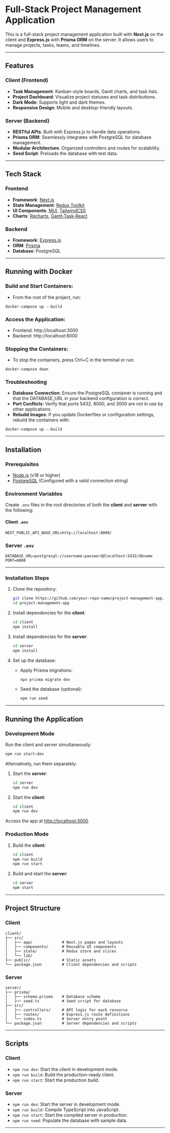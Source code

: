 # Full-Stack Project Management Application

This is a full-stack project management application built with **Next.js** on the client and **Express.js** with **Prisma ORM** on the server. It allows users to manage projects, tasks, teams, and timelines.

---

## Features

### Client (Frontend)

- **Task Management**: Kanban-style boards, Gantt charts, and task lists.
- **Project Dashboard**: Visualize project statuses and task distributions.
- **Dark Mode**: Supports light and dark themes.
- **Responsive Design**: Mobile and desktop-friendly layouts.

### Server (Backend)

- **RESTful APIs**: Built with Express.js to handle data operations.
- **Prisma ORM**: Seamlessly integrates with PostgreSQL for database management.
- **Modular Architecture**: Organized controllers and routes for scalability.
- **Seed Script**: Preloads the database with test data.

---

## Tech Stack

### Frontend

- **Framework**: [Next.js](https://nextjs.org/)
- **State Management**: [Redux Toolkit](https://redux-toolkit.js.org/)
- **UI Components**: [MUI](https://mui.com/), [TailwindCSS](https://tailwindcss.com/)
- **Charts**: [Recharts](https://recharts.org/), [Gantt-Task-React](https://www.npmjs.com/package/gantt-task-react)

### Backend

- **Framework**: [Express.js](https://expressjs.com/)
- **ORM**: [Prisma](https://www.prisma.io/)
- **Database**: PostgreSQL

---

## Running with Docker

### Build and Start Containers:

- From the root of the project, run:

```
docker-compose up --build
```

### Access the Application:

- Frontend: http://localhost:3000
- Backend: http://localhost:8000

### Stopping the Containers:

- To stop the containers, press Ctrl+C in the terminal or run:

```
docker-compose down
```

### Troubleshooting

- **Database Connection**: Ensure the PostgreSQL container is running and that the DATABASE_URL in your backend configuration is correct.
- **Port Conflicts**: Verify that ports 5432, 8000, and 3000 are not in use by other applications.
- **Rebuild Images**: If you update Dockerfiles or configuration settings, rebuild the containers with:

```
docker-compose up --build
```

---

## Installation

### Prerequisites

- [Node.js](https://nodejs.org/) (v18 or higher)
- [PostgreSQL](https://www.postgresql.org/) (Configured with a valid connection string)

### Environment Variables

Create `.env` files in the root directories of both the **client** and **server** with the following:

#### Client `.env`

```
NEXT_PUBLIC_API_BASE_URL=http://localhost:8000/
```

### Server `.env`

```
DATABASE_URL=postgresql://username:password@localhost:5432/dbname
PORT=8000
```

---

### Installation Steps

1. Clone the repository:

   ```bash
   git clone https://github.com/your-repo-name/project-management-app.git
   cd project-management-app
   ```

2. Install dependencies for the **client**:

   ```bash
   cd client
   npm install
   ```

3. Install dependencies for the **server**:

   ```bash
   cd server
   npm install
   ```

4. Set up the database:
   - Apply Prisma migrations:
     ```bash
     npx prisma migrate dev
     ```
   - Seed the database (optional):
     ```bash
     npm run seed
     ```

---

## Running the Application

### Development Mode

Run the client and server simultaneously:

```bash
npm run start:dev
```

Alternatively, run them separately:

1. Start the **server**:

   ```bash
   cd server
   npm run dev
   ```

2. Start the **client**:
   ```bash
   cd client
   npm run dev
   ```

Access the app at [http://localhost:3000](http://localhost:3000).

### Production Mode

1. Build the **client**:

   ```bash
   cd client
   npm run build
   npm run start
   ```

2. Build and start the **server**:
   ```bash
   cd server
   npm start
   ```

---

## Project Structure

### Client

```
client/
├── src/
│   ├── app/             # Next.js pages and layouts
│   ├── components/      # Reusable UI components
│   ├── state/           # Redux store and slices
│   └── lib/
├── public/              # Static assets
└── package.json         # Client dependencies and scripts
```

### Server

```
server/
├── prisma/
│   ├── schema.prisma    # Database schema
│   ├── seed.ts          # Seed script for database
├── src/
│   ├── controllers/     # API logic for each resource
│   ├── routes/          # Express.js route definitions
│   └── index.ts         # Server entry point
└── package.json         # Server dependencies and scripts
```

---

## Scripts

### Client

- `npm run dev`: Start the client in development mode.
- `npm run build`: Build the production-ready client.
- `npm run start`: Start the production build.

### Server

- `npm run dev`: Start the server in development mode.
- `npm run build`: Compile TypeScript into JavaScript.
- `npm run start`: Start the compiled server in production.
- `npm run seed`: Populate the database with sample data.

---
